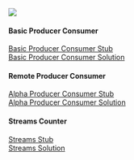 <img src=https://w7.pngwing.com/pngs/579/179/png-transparent-human-working-with-computer-meme-know-your-meme-computer-workplace-characters-angle-white-culture.png></img>

#### Basic Producer Consumer
[Basic Producer Consumer Stub](https://github.com/mehdi-lamrani/kafka-central/tree/basic-prod-cons-stub) <br>
[Basic Producer Consumer Solution](https://github.com/mehdi-lamrani/kafka-central/tree/basic-prod-cons-final)

#### Remote Producer Consumer
[Alpha Producer Consumer Stub](https://github.com/mehdi-lamrani/kafka-central/tree/alpha-prod-cons-stub) <br>
[Alpha Producer Consumer Solution](https://github.com/mehdi-lamrani/kafka-central/tree/alpha-prod-cons-final)

#### Streams Counter
[Streams Stub](https://github.com/mehdi-lamrani/kafka-central/tree/streams-stub) <br>
[Streams Solution](https://github.com/mehdi-lamrani/kafka-central/tree/stream-final)

